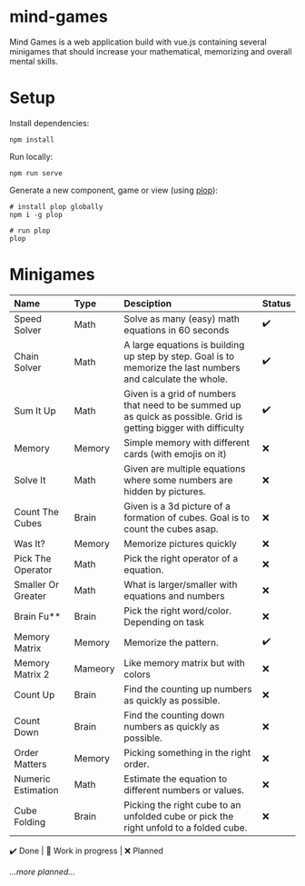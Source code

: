 # mind-games
Mind Games is a web application build with vue.js containing several minigames that should increase your mathematical, memorizing and overall mental skills.

# Setup

Install dependencies:
```
npm install
```

Run locally:
```
npm run serve
```

Generate a new component, game or view (using [plop](https://plopjs.com/)):
```
# install plop globally
npm i -g plop

# run plop
plop
```

# Minigames

|Name|Type|Desciption|Status|
|:-|:-|:-|:-|
|Speed Solver|Math|Solve as many (easy) math equations in 60 seconds|✔️|
|Chain Solver|Math|A large equations is building up step by step. Goal is to memorize the last numbers and calculate the whole.|✔️|
|Sum It Up|Math|Given is a grid of numbers that need to be summed up as quick as possible. Grid is getting bigger with difficulty|✔️|
|Memory|Memory|Simple memory with different cards (with emojis on it)|❌|
|Solve It|Math|Given are multiple equations where some numbers are hidden by pictures.|❌|
|Count The Cubes|Brain|Given is a 3d picture of a formation of cubes. Goal is to count the cubes asap.|❌|
|Was It?|Memory|Memorize pictures quickly|❌|
|Pick The Operator|Math|Pick the right operator of a equation.|❌|
|Smaller Or Greater|Math|What is larger/smaller with equations and numbers|❌|
|Brain Fu**|Brain|Pick the right word/color. Depending on task|❌|
|Memory Matrix|Memory|Memorize the pattern.|✔️|
|Memory Matrix 2|Mameory|Like memory matrix but with colors|❌|
|Count Up|Brain|Find the counting up numbers as quickly as possible.|❌|
|Count Down|Brain|Find the counting down numbers as quickly as possible.|❌|
|Order Matters|Memory|Picking something in the right order.|❌|
|Numeric Estimation|Math|Estimate the equation to different numbers or values.|❌|
|Cube Folding|Brain|Picking the right cube to an unfolded cube or pick the right unfold to a folded cube.|❌|

✔️ Done | 🚧 Work in progress | ❌ Planned

*...more planned...*
